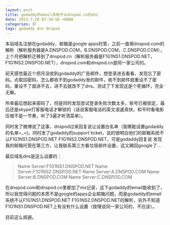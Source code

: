 ```yaml
---
layout: post
title: godaddy的email系统不认dnspod.cn的dns
date: 2013-7-26 07:34:56 +0800
categories: 好
tags: godaddy dns dnspod
---
```


本站域名注册在godaddy，邮箱是google apps托管，之前一直用dnspod.com的解析（解析服务器是A.DNSPOD.COM，B.DNSPOD.COM，C.DNSPOD.COM），上个月把解析迁移到了dnspod.cn（解析服务器是F1G1NS1.DNSPOD.NET，F1G1NS2.DNSPOD.NET），dnspod.com和dnspod.cn是同一家公司的。

前天感觉最近个把月没收到godaddy的广告邮件，想登录进去看看，发现忘了密码。点取回密码，怎么都收不到godaddy发的邮件，收不到邮件就重设不了密码，重设不了就进不去，进不去就改不了dns。测试了下发现这是个死循环，完全无解。

所幸最后想起来密码了，但是同时发现尝试登录失败次数太多，账号已被锁定，最后还是skype打客服电话才解锁的（话说客服电话的英文语速真快，和平时看电影压根不是一节奏，听了3遍才听清菜单）。

同时发了微博说了这事，dnspod过来回复说让设置白名单（我哪能设置godaddy的名单=_=)。同时发了godaddy的support ticket，说的很明白他们的邮箱系统不认F1G1NS1.DNSPOD.NET F1G1NS2.DNSPOD.NET，可是godaddy回复说 发现我的邮箱托管在第三方，让我联系第三方看垃圾邮件设置，这又踢回google了…

最后域名dns是这么设置的：

>Name Server:F1G1NS1.DNSPOD.NET
>Name Server:F1G1NS2.DNSPOD.NET
>Name Server:A.DNSPOD.COM
>Name Server:B.DNSPOD.COM
>Name Server:C.DNSPOD.COM

在dnspod.com和dnspod.cn里都加了mx记录，这下godaddy的email能收到了，所以我觉得问题的本质不是google的apps企业邮箱问题，而是godaddy的email系统不认F1G1NS1.DNSPOD.NET F1G1NS2.DNSPOD.NET的解析，另外不知道F1G1NS1.DNSPOD.NET上有没有什么设置（按理说同一家公司的，不应该）。

目前这么规避。

